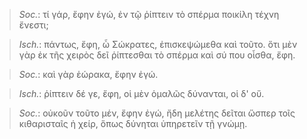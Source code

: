 

>  *Soc.*: τί γάρ, ἔφην ἐγώ, ἐν τῷ ῥίπτειν τὸ σπέρμα ποικίλη τέχνη ἔνεστι;



>  *Isch.*: πάντως, ἔφη, ὦ Σώκρατες, ἐπισκεψώμεθα καὶ τοῦτο. ὅτι μὲν γὰρ ἐκ τῆς χειρὸς δεῖ ῥίπτεσθαι τὸ σπέρμα καὶ σύ που οἶσθα, ἔφη.



>  *Soc.*: καὶ γὰρ ἑώρακα, ἔφην ἐγώ.



>  *Isch.*: ῥίπτειν δέ γε, ἔφη, οἱ μὲν ὁμαλῶς δύνανται, οἱ δ' οὔ.



>  *Soc.*: οὐκοῦν τοῦτο μέν, ἔφην ἐγώ, ἤδη μελέτης δεῖται ὥσπερ τοῖς κιθαρισταῖς ἡ χείρ, ὅπως δύνηται ὑπηρετεῖν τῇ γνώμῃ.
